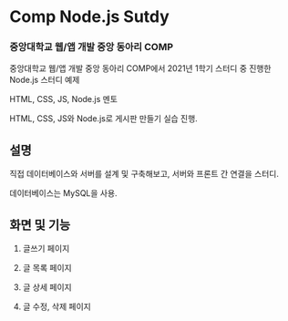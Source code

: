 # Comp Node.js Sutdy

### 중앙대학교 웹/앱 개발 중앙 동아리 COMP
중앙대학교 웹/앱 개발 중앙 동아리 COMP에서 2021년 1학기 스터디 중 진행한 Node.js 스터디 예제

HTML, CSS, JS, Node.js 멘토

HTML, CSS, JS와 Node.js로 게시판 만들기 실습 진행.

## 설명
직접 데이터베이스와 서버를 설계 및 구축해보고, 서버와 프론트 간 연결을 스터디.

데이터베이스는 MySQL을 사용.

## 화면 및 기능

1. 글쓰기 페이지
  
2. 글 목록 페이지
  
3. 글 상세 페이지
  
4. 글 수정, 삭제 페이지
  
